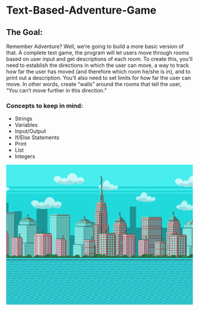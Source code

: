 # Text-Based-Adventure-Game
## The Goal:
 Remember Adventure? Well, we’re going to build a more basic version of that. A complete text game, the program will let users move through rooms based on user input and get descriptions of each room. To create this, you’ll need to establish the directions in which the user can move, a way to track how far the user has moved (and therefore which room he/she is in), and to print out a description. You’ll also need to set limits for how far the user can move. In other words, create “walls” around the rooms that tell the user, “You can’t move further in this direction.”

### Concepts to keep in mind:

* Strings
* Variables
* Input/Output
* If/Else Statements
* Print
* List
* Integers

![text adventure](./text_adventure.png)